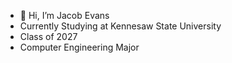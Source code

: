- 👋 Hi, I’m Jacob Evans
- Currently Studying at Kennesaw State University
- Class of 2027
- Computer Engineering Major
<!---
JEvan234/JEvan234 is a ✨ special ✨ repository because its `README.md` (this file) appears on your GitHub profile.
You can click the Preview link to take a look at your changes.
--->
